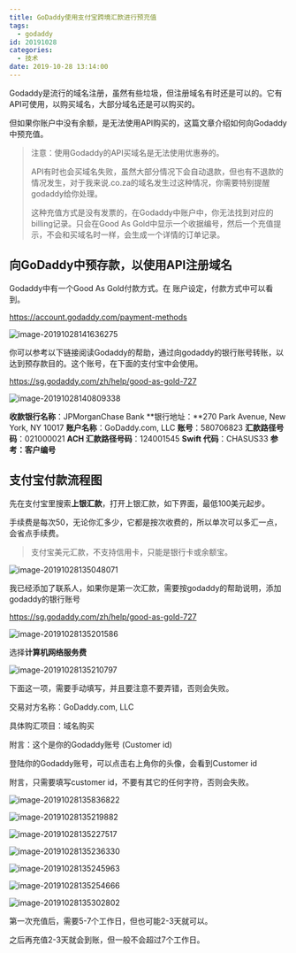 ```yaml
---
title: GoDaddy使用支付宝跨境汇款进行预充值
tags:
  - godaddy
id: 20191028
categories:
  - 技术
date: 2019-10-28 13:14:00
---
```


Godaddy是流行的域名注册，虽然有些垃圾，但注册域名有时还是可以的。它有API可使用，以购买域名，大部分域名还是可以购买的。

但如果你账户中没有余额，是无法使用API购买的，这篇文章介绍如何向Godaddy中预充值。

> 注意：使用Godaddy的API买域名是无法使用优惠券的。
>
> API有时也会买域名失败，虽然大部分情况下会自动退款，但也有不退款的情况发生，对于我来说.co.za的域名发生过这种情况，你需要特别提醒godaddy给你处理。
>
> 这种充值方式是没有发票的，在Godaddy中账户中，你无法找到对应的billing记录。只会在Good As Gold中显示一个收据编号，然后一个充值提示，不会和买域名时一样，会生成一个详情的订单记录。

## 向GoDaddy中预存款，以使用API注册域名

Godaddy中有一个Good As Gold付款方式。在 账户设定，付款方式中可以看到。 

https://account.godaddy.com/payment-methods 

![image-20191028141636275](/wp-content/uploads/2019/image-20191028141636275.png)

你可以参考以下链接阅读Godaddy的帮助，通过向godaddy的银行账号转账，以达到预存款目的。这个账号，在下面的支付宝中会使用。

  https://sg.godaddy.com/zh/help/good-as-gold-727 

![image-20191028140809338](/wp-content/uploads/2019/image-20191028140809338.png)

**收款银行名称**：JPMorganChase Bank
**银行地址：**270 Park Avenue, New York, NY 10017
**账户名称**：GoDaddy.com, LLC
**账号**：580706823
**汇款路径号码**：021000021
**ACH 汇款路径号码**：124001545
**Swift 代码**：CHASUS33
**参考：客户编号** 



## 支付宝付款流程图

先在支付宝里搜索**上银汇款**，打开上银汇款，如下界面，最低100美元起步。

手续费是每次50，无论你汇多少，它都是按次收费的，所以单次可以多汇一点，会省点手续费。

> 支付宝美元汇款，不支持信用卡，只能是银行卡或余额宝。

![image-20191028135048071](/wp-content/uploads/2019/image-20191028135048071.png)

我已经添加了联系人，如果你是第一次汇款，需要按godaddy的帮助说明，添加godaddy的银行账号

https://sg.godaddy.com/zh/help/good-as-gold-727 

![image-20191028135201586](/wp-content/uploads/2019/image-20191028135201586.png)

选择**计算机网络服务费**

![image-20191028135210797](/wp-content/uploads/2019/image-20191028135210797.png)

下面这一项，需要手动填写，并且要注意不要弄错，否则会失败。

交易对方名称：GoDaddy.com, LLC

具体购汇项目：域名购买

附言：这个是你的Godaddy账号 (Customer id)

登陆你的Godaddy账号，可以点击右上角你的头像，会看到Customer id

附言，只需要填写customer id，不要有其它的任何字符，否则会失败。

![image-20191028135836822](/wp-content/uploads/2019/image-20191028135836822.png)

![image-20191028135219882](/wp-content/uploads/2019/image-20191028135219882.png)

![image-20191028135227517](/wp-content/uploads/2019/image-20191028135227517.png)

![image-20191028135236330](/wp-content/uploads/2019/image-20191028135236330.png)

![image-20191028135245963](/wp-content/uploads/2019/image-20191028135245963.png)

![image-20191028135254666](/wp-content/uploads/2019/image-20191028135254666.png)

![image-20191028135302802](/wp-content/uploads/2019/image-20191028135302802.png)

第一次充值后，需要5-7个工作日，但也可能2-3天就可以。

之后再充值2-3天就会到账，但一般不会超过7个工作日。